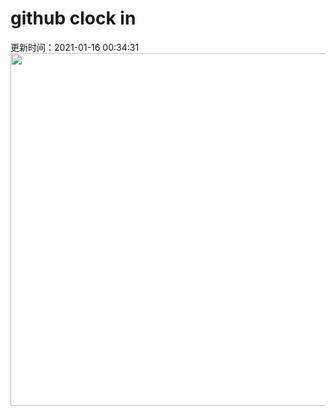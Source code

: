# github clock in
更新时间：2021-01-16 00:34:31
 <img style="-webkit-user-select: none;margin: auto;cursor: zoom-in;" src="https://cn.bing.com/th?id=OHR.GlassIgloos_ZH-CN8927574757_1920x1080.jpg&rf=LaDigue_1920x1080.jpg&pid=hp" width="1004" height="564"> 